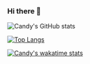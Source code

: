 ### Hi there 👋
![Candy's GitHub stats](https://github-readme-stats.vercel.app/api?username=CandyVelazco100&show_icons=true&theme=tokyonight)

[![Top Langs](https://github-readme-stats.vercel.app/api/top-langs/?username=CandyVelazco100&layout=compact)](https://github.com/CandyVelazco100/github-readme-stats)

[![Candy's wakatime stats](https://github-readme-stats.vercel.app/api/wakatime?username=CandyVelazco100)](https://github.com/CandyVelazco100/github-readme-stats)
<!--
**CandyVelazco100/CandyVelazco100** is a ✨ _special_ ✨ repository because its `README.md` (this file) appears on your GitHub profile.

Here are some ideas to get you started:

- 🔭 I’m currently working on ...
- 🌱 I’m currently learning ...
- 👯 I’m looking to collaborate on ...
- 🤔 I’m looking for help with ...
- 💬 Ask me about ...
- 📫 How to reach me: ...
- 😄 Pronouns: ...
- ⚡ Fun fact: ...
-->
